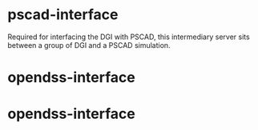 pscad-interface
===============

Required for interfacing the DGI with PSCAD, this intermediary server sits between a group of DGI and a PSCAD simulation.
# opendss-interface
# opendss-interface
